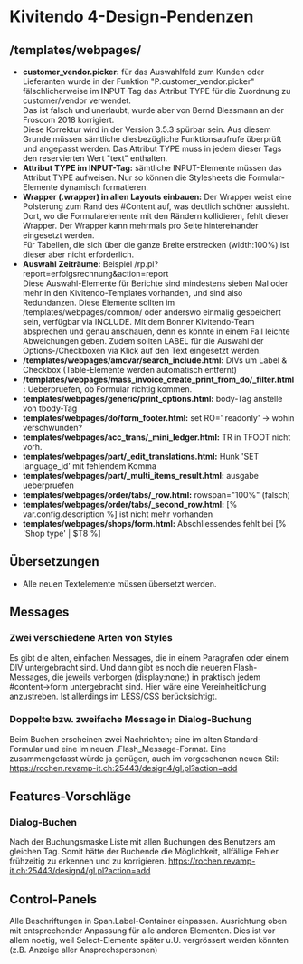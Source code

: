 # Kivitendo 4-Design-Pendenzen

## /templates/webpages/

 - **customer_vendor.picker:** für das Auswahlfeld zum Kunden oder Lieferanten wurde in der Funktion "P.customer_vendor.picker" fälschlicherweise im INPUT-Tag das Attribut TYPE für die Zuordnung zu customer/vendor verwendet. <br>Das ist falsch und unerlaubt, wurde aber von Bernd Blessmann an der Froscom 2018 korrigiert. <br>Diese Korrektur wird in der Version 3.5.3 spürbar sein. Aus diesem Grunde müssen sämtliche diesbezügliche Funktionsaufrufe überprüft und angepasst werden. Das Attribut TYPE muss in jedem dieser Tags den reservierten Wert "text" enthalten.
 - **Attribut TYPE im INPUT-Tag:** sämtliche INPUT-Elemente müssen das Attribut TYPE aufweisen. Nur so können die Stylesheets die Formular-Elemente dynamisch formatieren.
 - **Wrapper (.wrapper) in allen Layouts einbauen:** Der Wrapper weist eine Polsterung zum Rand des #Content auf, was deutlich schöner aussieht. Dort, wo die Formularelemente mit den Rändern kollidieren, fehlt dieser Wrapper. Der Wrapper kann mehrmals pro Seite hintereinander eingesetzt werden.<br>Für Tabellen, die sich über die ganze Breite erstrecken (width:100%) ist dieser aber nicht erforderlich.
 - **Auswahl Zeiträume:** Beispiel /rp.pl?report=erfolgsrechnung&action=report<br>Diese Auswahl-Elemente für Berichte sind mindestens sieben Mal oder mehr in den Kivitendo-Templates vorhanden, und sind also Redundanzen. Diese Elemente sollten im /templates/webpages/common/ oder anderswo einmalig gespeichert sein, verfügbar via INCLUDE. Mit dem Bonner Kivitendo-Team absprechen und genau anschauen, denn es könnte in einem Fall leichte Abweichungen geben. Zudem sollten LABEL für die Auswahl der Options-/Checkboxen via Klick auf den Text eingesetzt werden.
 - **/templates/webpages/amcvar/search_include.html:** DIVs um Label & Checkbox (Table-Elemente werden automatisch entfernt)
 - **/templates/webpages/mass_invoice_create_print_from_do/_filter.html:** Ueberpruefen, ob Formular richtig kommen.
 - **templates/webpages/generic/print_options.html:** body-Tag anstelle von tbody-Tag
 - **templates/webpages/do/form_footer.html:** set RO=' readonly' -> wohin verschwunden?
 - **templates/webpages/acc_trans/_mini_ledger.html:** TR in TFOOT nicht vorh.
 - **templates/webpages/part/_edit_translations.html:** Hunk 'SET language_id' mit fehlendem Komma
 - **templates/webpages/part/_multi_items_result.html:** ausgabe ueberpruefen
 - **templates/webpages/order/tabs/_row.html:** rowspan="100%" (falsch)
 - **templates/webpages/order/tabs/_second_row.html:** [% var.config.description %] ist nicht mehr vorhanden
 - **templates/webpages/shops/form.html:** Abschliessendes </tr> fehlt bei [% 'Shop type' | $T8 %]



## Übersetzungen
 - Alle neuen Textelemente müssen übersetzt werden.

## Messages

### Zwei verschiedene Arten von Styles
Es gibt die alten, einfachen Messages, die in einem Paragrafen oder einem DIV untergebracht sind. Und dann gibt es noch die neueren Flash-Messages, die jeweils verborgen (display:none;) in praktisch jedem #content→form untergebracht sind. Hier wäre eine Vereinheitlichung anzustreben. Ist allerdings im LESS/CSS berücksichtigt.

### Doppelte bzw. zweifache Message in Dialog-Buchung
Beim Buchen erscheinen zwei Nachrichten; eine im alten Standard-Formular und eine im neuen .Flash_Message-Format.
Eine zusammengefasst würde ja genügen, auch im vorgesehenen neuen Stil: https://rochen.revamp-it.ch:25443/design4/gl.pl?action=add



## Features-Vorschläge

### Dialog-Buchen
Nach der Buchungsmaske Liste mit allen Buchungen des Benutzers am gleichen Tag.
Somit hätte der Buchende die Möglichkeit, allfällige Fehler frühzeitig zu erkennen und zu korrigieren.
https://rochen.revamp-it.ch:25443/design4/gl.pl?action=add


## Control-Panels
Alle Beschriftungen in Span.Label-Container einpassen. Ausrichtung oben mit entsprechender Anpassung für alle anderen Elementen. Dies ist vor allem noetig, weil Select-Elemente später u.U. vergrössert werden könnten (z.B. Anzeige aller Ansprechspersonen)



